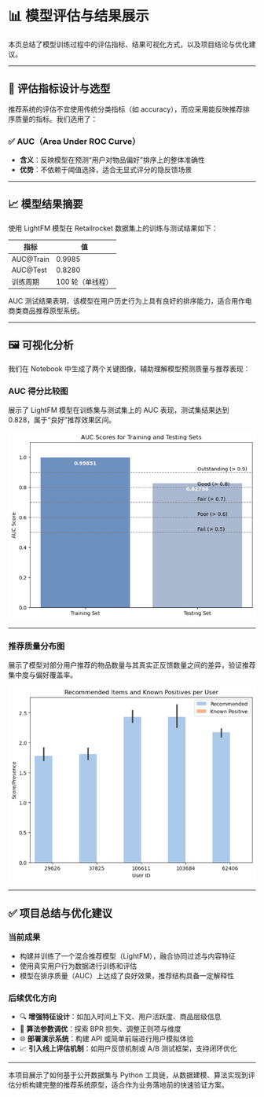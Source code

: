 # 📊 模型评估与结果展示

本页总结了模型训练过程中的评估指标、结果可视化方式，以及项目结论与优化建议。

---

## 🎯 评估指标设计与选型

推荐系统的评估不宜使用传统分类指标（如 accuracy），而应采用能反映推荐排序质量的指标。我们选用了：

### ✅ AUC（Area Under ROC Curve）

- **含义**：反映模型在预测“用户对物品偏好”排序上的整体准确性
- **优势**：不依赖于阈值选择，适合无显式评分的隐反馈场景

---

## 📈 模型结果摘要

使用 LightFM 模型在 Retailrocket 数据集上的训练与测试结果如下：

| 指标         | 值          |
|--------------|-------------|
| AUC@Train    | 0.9985      |
| AUC@Test     | 0.8280      |
| 训练周期     | 100 轮（单线程） |

AUC 测试结果表明，该模型在用户历史行为上具有良好的排序能力，适合用作电商类商品推荐原型系统。

---

## 🖼 可视化分析

我们在 Notebook 中生成了两个关键图像，辅助理解模型预测质量与推荐表现：

### AUC 得分比较图

展示了 LightFM 模型在训练集与测试集上的 AUC 表现，测试集结果达到 0.828，属于“良好”推荐效果区间。

![AUC Scores](./assets/output_57_0.png)

---

### 推荐质量分布图

展示了模型对部分用户推荐的物品数量与其真实正反馈数量之间的差异，验证推荐集中度与偏好覆盖率。

![Recommendation Quality](./assets/output_59_2.png)

---

## ✅ 项目总结与优化建议

### 当前成果

- 构建并训练了一个混合推荐模型（LightFM），融合协同过滤与内容特征
- 使用真实用户行为数据进行训练和评估
- 模型在排序质量（AUC）上达成了良好效果，推荐结构具备一定解释性

### 后续优化方向

- 🔍 **增强特征设计**：如加入时间上下文、用户活跃度、商品层级信息
- 🧠 **算法参数调优**：探索 BPR 损失、调整正则项与维度
- 🌐 **部署演示系统**：构建 API 或简单前端进行用户模拟体验
- 📈 **引入线上评估机制**：如用户反馈机制或 A/B 测试框架，支持闭环优化

---

本项目展示了如何基于公开数据集与 Python 工具链，从数据建模、算法实现到评估分析构建完整的推荐系统原型，适合作为业务落地前的快速验证方案。
